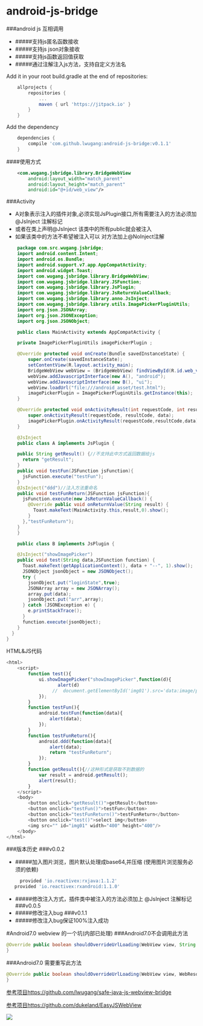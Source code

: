 # android-js-bridge
###android js 互相调用
- #####支持js匿名函数接收
- #####支持js json对象接收
- #####支持js函数返回值获取
- #####通过注解注入js方法，支持自定义方法名

Add it in your root build.gradle at the end of repositories:
~~~gradle
	allprojects {
		repositories {
			...
			maven { url 'https://jitpack.io' }
		}
	}
~~~

Add the dependency
~~~gradle
    dependencies {
	    compile 'com.github.lwugang:android-js-bridge:v0.1.1'
	}

~~~

####使用方式
~~~xml
	<com.wugang.jsbridge.library.BridgeWebView
        android:layout_width="match_parent"
        android:layout_height="match_parent"
        android:id="@+id/web_view"/>
~~~
###Activity
- A对象表示注入的插件对象,必须实现JsPlugin接口,所有需要注入的方法必须加 @JsInject 注解标记
- 或者在类上声明@JsInject 该类中的所有public就会被注入
- 如果该类中的方法不希望被注入可以 对方法加上@NoInject注解
~~~java
    package com.src.wugang.jsbridge;
    import android.content.Intent;
    import android.os.Bundle;
    import android.support.v7.app.AppCompatActivity;
    import android.widget.Toast;
    import com.wugang.jsbridge.library.BridgeWebView;
    import com.wugang.jsbridge.library.JSFunction;
    import com.wugang.jsbridge.library.JsPlugin;
    import com.wugang.jsbridge.library.JsReturnValueCallback;
    import com.wugang.jsbridge.library.anno.JsInject;
    import com.wugang.jsbridge.library.utils.ImagePickerPluginUtils;
    import org.json.JSONArray;
    import org.json.JSONException;
    import org.json.JSONObject;

    public class MainActivity extends AppCompatActivity {

    private ImagePickerPluginUtils imagePickerPlugin ;

    @Override protected void onCreate(Bundle savedInstanceState) {
        super.onCreate(savedInstanceState);
        setContentView(R.layout.activity_main);
        BridgeWebView webView = (BridgeWebView) findViewById(R.id.web_view);
        webView.addJavascriptInterface(new A(), "android");
        webView.addJavascriptInterface(new B(), "ui");
        webView.loadUrl("file:///android_asset/test.html");
        imagePickerPlugin = ImagePickerPluginUtils.getInstance(this);
    }

    @Override protected void onActivityResult(int requestCode, int resultCode, Intent data) {
        super.onActivityResult(requestCode, resultCode, data);
        imagePickerPlugin.onActivityResult(requestCode,resultCode,data);
    }

    @JsInject
    public class A implements JsPlugin {

    public String getResult() {//不支持此中方式返回数据给js
      return "getResult";
    }
    public void testFun(JSFunction jsFunction){
      jsFunction.execute("testFun");
    }
    @JsInject("ddd")//注入方法重命名
    public void testFunReturn(JSFunction jsFunction){
      jsFunction.execute(new JsReturnValueCallback() {
        @Override public void onReturnValue(String result) {
          Toast.makeText(MainActivity.this,result,0).show();
        }
      },"testFunReturn");
    }
    }

    public class B implements JsPlugin {

    @JsInject("showImagePicker")
    public void test(String data,JSFunction function) {
      Toast.makeText(getApplicationContext(), data + "--", 1).show();
      JSONObject jsonObject = new JSONObject();
      try {
        jsonObject.put("loginState",true);
        JSONArray array = new JSONArray();
        array.put(data);
        jsonObject.put("arr",array);
      } catch (JSONException e) {
        e.printStackTrace();
      }
      function.execute(jsonObject);
    }
  }
}
~~~
HTML&JS代码
~~~js
<html>
    <script>
        function test(){
            ui.showImagePicker("showImagePicker",function(d){
                   alert(d)
                 //  document.getElementById('img01').src='data:image/png;base64,'+JSON.parse(d).images[0];
            });
        }
        function testFun(){
            android.testFun(function(data){
                alert(data);
            });
        }
        function testFunReturn(){
            android.ddd(function(data){
                alert(data);
                return "testFunReturn";
            });
        }
        function getResult(){//这种形式是获取不到数据的
            var result = android.getResult();
            alert(result);
        }
    </script>
    <body>
        <button onclick="getResult()">getResult</button>
        <button onclick="testFun()">testFun</button>
        <button onclick="testFunReturn()">testFunReturn</button>
        <button onclick="test()">select img</button>
        <img src="" id="img01" width="400" height="400"/>
    </body>
</html>
~~~
###版本历史
	###v0.0.2
- #####加入图片浏览，图片默认处理成base64,并压缩 (使用图片浏览服务必须的依赖)
~~~gradle
 	 provided 'io.reactivex:rxjava:1.1.2'
   provided 'io.reactivex:rxandroid:1.1.0'
~~~
- #####修改注入方式，插件类中被注入的方法必须加上 @JsInject 注解标记
###v0.0.5
- #####修改注入bug
###v0.1.1
- #####修改注入bug保证100%注入成功

#Android7.0 webview 的一个坑(内部已处理)
###Android7.0不会调用此方法
~~~java
@Override public boolean shouldOverrideUrlLoading(WebView view, String url) {
}
~~~
###Android7.0 需要重写此方法
~~~java
@Override public boolean shouldOverrideUrlLoading(WebView view, WebResourceRequest request) {
}
~~~

[参考项目https://github.com/lwugang/safe-java-js-webview-bridge](https://github.com/lwugang/safe-java-js-webview-bridge)

[参考项目https://github.com/dukeland/EasyJSWebView](https://github.com/dukeland/EasyJSWebView)

![](https://github.com/lwugang/android-js-bridge/blob/master/device-2017-07-14-171656.png)

